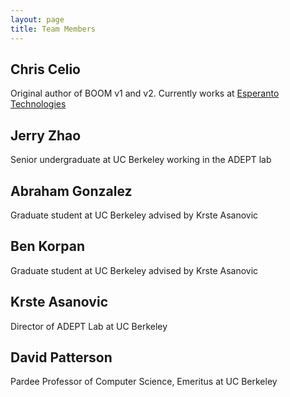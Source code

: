 ```yaml
---
layout: page
title: Team Members 
---
```


## Chris Celio 

Original author of BOOM v1 and v2. Currently works at [Esperanto Technologies](https://www.esperanto.ai/)

## Jerry Zhao 

Senior undergraduate at UC Berkeley working in the ADEPT lab

## Abraham Gonzalez 

Graduate student at UC Berkeley advised by Krste Asanovic

## Ben Korpan 

Graduate student at UC Berkeley advised by Krste Asanovic

## Krste Asanovic

Director of ADEPT Lab at UC Berkeley

## David Patterson

Pardee Professor of Computer Science, Emeritus at UC Berkeley


